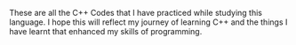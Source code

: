 These are all the C++ Codes that I have practiced while studying this language. I hope this will reflect my journey of learning C++ and the things I have learnt that enhanced my skills of programming.
